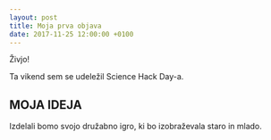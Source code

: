 ```yaml
---
layout: post
title: Moja prva objava
date: 2017-11-25 12:00:00 +0100
---
```


Živjo!

Ta vikend sem se udeležil Science Hack Day-a.

## MOJA IDEJA

Izdelali bomo svojo družabno igro, ki bo izobraževala staro in mlado.
